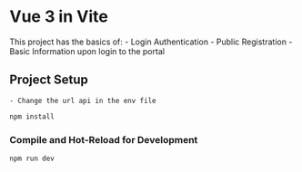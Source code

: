 # Vue 3 in Vite
This project has the basics of:
    - Login Authentication
    - Public Registration
    - Basic Information upon login to the portal
    
## Project Setup
    - Change the url api in the env file
    
```sh
npm install
```

### Compile and Hot-Reload for Development

```sh
npm run dev

